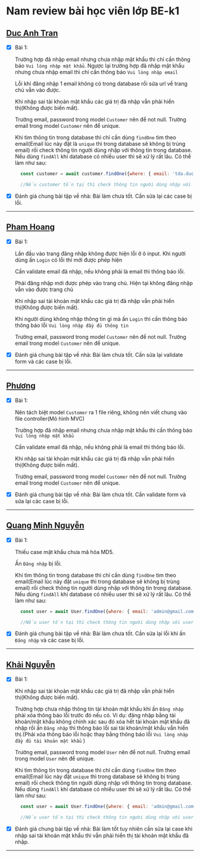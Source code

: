 # Nam review bài học viên lớp BE-k1

## [Duc Anh Tran](https://github.com/ducanhtranptit/F8_Homework/tree/main/Buoi23)

- [x] Bài 1:

  Trường hợp đã nhập email nhưng chưa nhập mật khẩu thì chỉ cần thông báo `Vui lòng nhập mật khẩu`. Ngược lại trường hợp đã nhập mật khẩu nhưng chưa nhập email thì chỉ cần thông báo `Vui lòng nhập email`

  Lỗi khi đăng nhập 1 email không có trong database rồi sửa url về trang chủ vẫn vào được.

  Khi nhập sai tài khoản mật khẩu các giá trị đã nhập vẫn phải hiển thị(Không được biến mất).

  Trường email, password trong model `Customer` nên để not null. Trường email trong model `Customer` nên để unique.

  Khi tìm thông tin trong database thì chỉ cần dùng `findOne` tìm theo email(Email lúc này đặt là `unique` thì trong database sẽ không bị trùng email) rồi check thông tin người dùng nhập với thông tin trong database. Nếu dùng `findAll` khi database có nhiều user thì sẽ xử lý rất lâu. Có thể làm như sau:

  ```Javascript
    const customer = await customer.findOne({where: { email: 'tda.ducanh@gmail.com' }});

    //Nếu customer tồn tại thì check thông tin người dùng nhập với customer, ngược lại nếu không tồn tại thì trả về thông báo lỗi

  ```

- [x] Đánh giá chung bài tập về nhà: Bài làm chưa tốt. Cần sửa lại các case bị lỗi.

---

## [Pham Hoang](https://github.com/palkma-byte/f8-backend-k1/tree/main/HW/HW23)

- [x] Bài 1:

  Lần đầu vào trang đăng nhập không được hiện lỗi ở ô input. Khi người dùng ấn `Login` có lỗi thì mới được phép hiện

  Cần validate email đã nhập, nếu không phải là email thì thông báo lỗi.

  Phải đăng nhập mới được phép vào trang chủ. Hiện tại không đăng nhập vẫn vào được trang chủ

  Khi nhập sai tài khoản mật khẩu các giá trị đã nhập vẫn phải hiển thị(Không được biến mất).

  Khi người dùng không nhập thông tin gì mà ấn `Login` thì cần thông báo thông báo lỗi `Vui lòng nhập đầy đủ thông tin`

  Trường email, password trong model `Customer` nên để not null. Trường email trong model `Customer` nên để unique.

- [x] Đánh giá chung bài tập về nhà: Bài làm chưa tốt. Cần sửa lại validate form và các case bị lỗi.

---

## [Phương](https://github.com/phuongnd168/back-end-f8/tree/main/Buoi23)

- [x] Bài 1:

  Nên tách biệt model `Customer` ra 1 file riêng, không nên viết chung vào file controller(Mô hình MVC)

  Trường hợp đã nhập email nhưng chưa nhập mật khẩu thì cần thông báo `Vui lòng nhập mật khẩu`

  Cần validate email đã nhập, nếu không phải là email thì thông báo lỗi.

  Khi nhập sai tài khoản mật khẩu các giá trị đã nhập vẫn phải hiển thị(Không được biến mất).

  Trường email, password trong model `Customer` nên để not null. Trường email trong model `Customer` nên để unique.

- [x] Đánh giá chung bài tập về nhà: Bài làm chưa tốt. Cần validate form và sửa lại các case bị lỗi.

---

## [Quang Minh Nguyễn](https://github.com/wex-alacrity/F8_BE_QuangMinh/tree/main/buoi23)

- [x] Bài 1:

  Thiếu case mật khẩu chưa mã hóa MD5.

  Ấn `Đăng nhập` bị lỗi.

  Khi tìm thông tin trong database thì chỉ cần dùng `findOne` tìm theo email(Email lúc này đặt `unique` thì trong database sẽ không bị trùng email) rồi check thông tin người dùng nhập với thông tin trong database. Nếu dùng `findAll` khi database có nhiều user thì sẽ xử lý rất lâu. Có thể làm như sau:

  ```Javascript
    const user = await User.findOne({where: { email: 'admin@gmail.com' }});

    //Nếu user tồn tại thì check thông tin người dùng nhập với user, ngược lại nếu không tồn tại thì trả về thông báo lỗi

  ```

- [x] Đánh giá chung bài tập về nhà: Bài làm chưa tốt. Cần sửa lại lỗi khi ấn `Đăng nhập` và các case bị lỗi.

---

## [Khải Nguyễn](https://github.com/nguyenkhai1311/be-nodejs-k1/tree/main/Day-23)

- [x] Bài 1:

  Khi nhập sai tài khoản mật khẩu các giá trị đã nhập vẫn phải hiển thị(Không được biến mất).

  Trường hợp chưa nhập thông tin tài khoản mật khẩu khi ấn `Đăng nhập` phải xóa thông báo lỗi trước đó nếu có. Ví dụ: đăng nhập bằng tài khoản/mật khẩu không chính xác sau đó xóa hết tài khoản mật khẩu đã nhập rồi ấn `Đăng nhập` thì thông báo lỗi sai tài khoản/mật khẩu vẫn hiển thị.(Phải xóa thông báo lỗi hoặc thay bằng thông báo lỗi `Vui lòng nhập đầy đủ tài khoản mật khẩu` )

  Trường email, password trong model `User` nên để not null. Trường email trong model `User` nên để unique.

  Khi tìm thông tin trong database thì chỉ cần dùng `findOne` tìm theo email(Email lúc này đặt `unique` thì trong database sẽ không bị trùng email) rồi check thông tin người dùng nhập với thông tin trong database. Nếu dùng `findAll` khi database có nhiều user thì sẽ xử lý rất lâu. Có thể làm như sau:

  ```Javascript
    const user = await User.findOne({where: { email: 'admin@gmail.com' }});

    //Nếu user tồn tại thì check thông tin người dùng nhập với user, ngược lại nếu không tồn tại thì trả về thông báo lỗi

  ```

- [x] Đánh giá chung bài tập về nhà: Bài làm tốt tuy nhiên cần sửa lại case khi nhập sai tài khoản mật khẩu thì vẫn phải hiển thị tài khoản mật khẩu đã nhập.

---
